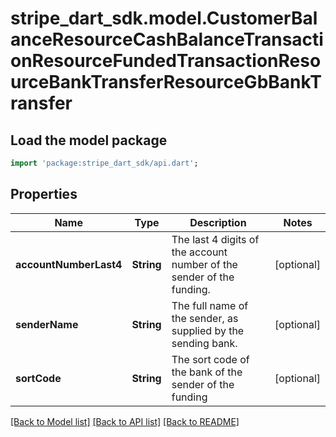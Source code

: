 # stripe_dart_sdk.model.CustomerBalanceResourceCashBalanceTransactionResourceFundedTransactionResourceBankTransferResourceGbBankTransfer

## Load the model package
```dart
import 'package:stripe_dart_sdk/api.dart';
```

## Properties
Name | Type | Description | Notes
------------ | ------------- | ------------- | -------------
**accountNumberLast4** | **String** | The last 4 digits of the account number of the sender of the funding. | [optional] 
**senderName** | **String** | The full name of the sender, as supplied by the sending bank. | [optional] 
**sortCode** | **String** | The sort code of the bank of the sender of the funding | [optional] 

[[Back to Model list]](../README.md#documentation-for-models) [[Back to API list]](../README.md#documentation-for-api-endpoints) [[Back to README]](../README.md)


